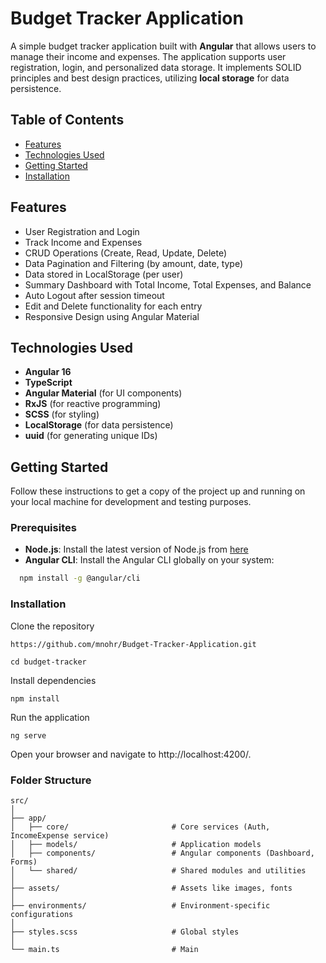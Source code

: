 # Budget Tracker Application

A simple budget tracker application built with **Angular** that allows users to manage their income and expenses. The application supports user registration, login, and personalized data storage. It implements SOLID principles and best design practices, utilizing **local storage** for data persistence.

## Table of Contents
- [Features](#features)
- [Technologies Used](#technologies-used)
- [Getting Started](#getting-started)
- [Installation](#installation)

## Features
- User Registration and Login
- Track Income and Expenses
- CRUD Operations (Create, Read, Update, Delete)
- Data Pagination and Filtering (by amount, date, type)
- Data stored in LocalStorage (per user)
- Summary Dashboard with Total Income, Total Expenses, and Balance
- Auto Logout after session timeout
- Edit and Delete functionality for each entry
- Responsive Design using Angular Material

## Technologies Used
- **Angular 16**
- **TypeScript**
- **Angular Material** (for UI components)
- **RxJS** (for reactive programming)
- **SCSS** (for styling)
- **LocalStorage** (for data persistence)
- **uuid** (for generating unique IDs)

## Getting Started
Follow these instructions to get a copy of the project up and running on your local machine for development and testing purposes.

### Prerequisites
- **Node.js**: Install the latest version of Node.js from [here](https://nodejs.org/)
- **Angular CLI**: Install the Angular CLI globally on your system:
```bash
  npm install -g @angular/cli
```

### Installation
Clone the repository

```
https://github.com/mnohr/Budget-Tracker-Application.git

cd budget-tracker
```
Install dependencies

```
npm install
```

Run the application

```
ng serve
```

Open your browser and navigate to http://localhost:4200/.


### Folder Structure
```
src/
│
├── app/
│   ├── core/                       # Core services (Auth, IncomeExpense service)
│   ├── models/                     # Application models
│   ├── components/                 # Angular components (Dashboard, Forms)
│   └── shared/                     # Shared modules and utilities
│
├── assets/                         # Assets like images, fonts
│
├── environments/                   # Environment-specific configurations
│
├── styles.scss                     # Global styles
│
└── main.ts                         # Main 

```